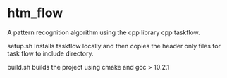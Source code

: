 # htm_flow
A pattern recognition algorithm using the cpp library cpp taskflow. 

setup.sh
Installs taskflow locally and then copies the header only files for task flow to include directory.

build.sh
builds the project using cmake and gcc > 10.2.1